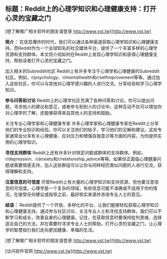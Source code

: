 ## **标题：Reddit上的心理学知识和心理健康支持：打开心灵的宝藏之门**

[想了解推广相关软件的朋友请登录 http://www.vst.tw](http://www.vst.tw)

**简介：**
在信息爆炸的时代，我们可以通过各种渠道获取心理学知识和心理健康支持。而Reddit作为一个全球知名的社交媒体平台，提供了一个丰富多样的心理学资源和支持群体。本文将介绍如何在Reddit上发现心理学知识和获得心理健康支持，帮助读者打开心灵的宝藏之门。

加入相关的Subreddit社区
Reddit上有许多专注于心理学和心理健康的Subreddit社区。例如，r/psychology、r/mentalhealth和r/selfimprovement等等。通过加入这些社区，你可以与其他对心理学感兴趣的人进行交流，分享经验和学习心理学知识。

**参与问答和讨论**
Reddit上的心理学社区充满了各种问答和讨论。你可以提出问题，寻求他人的建议和意见，或者参与到别人的讨论中。这种互动不仅可以增加你对心理学的了解，还能够获得来自其他人的支持和鼓励。

关注专业心理学家和心理健康专家
许多心理学家和心理健康专家在Reddit上分享他们的专业知识和经验。你可以关注他们的帖子，学习他们的见解和建议。这些专家通常会分享有关心理健康、应对压力和增强自我意识等方面的内容，为你提供实用的心理学知识。

**寻找支持群体**
Reddit上还有许多针对特定问题或群体的支持群体。例如，r/depression、r/anxiety和r/relationship_advice等等。如果你正面临心理健康问题或需要情感支持，加入这些群组可以让你与同样经历类似问题的人进行交流，获得理解和支持。

**注意信息的可信度**
尽管Reddit上有大量的心理学知识和支持资源，但也要注意信息的可信度。心理学是一个复杂的领域，有些信息可能不准确或不适用于你的情况。在接受任何建议或指导之前，最好核实来源并咨询专业人士的意见。

**结语：**
Reddit提供了一个开放、多样化的平台，让我们能够轻松获取心理学知识和心理健康支持。通过参与社区讨论、关注专业人士和寻找支持群体，我们可以不断学习和成长，改善自身的心理健康。记住，在获取信息时要保持批判思维，选择适合自己的方法，并在需要时寻求专业人士的帮助。打开心灵的宝藏之门，让心理学的智慧指引我们走向更加健康、幸福的生活。

[想了解推广相关软件的朋友请登录 http://www.vst.tw](http://www.vst.tw)


[访问软件官网 http://www.vst.tw](http://www.vst.tw)

